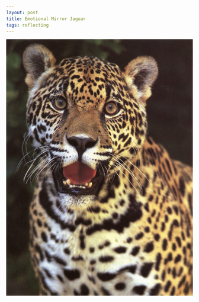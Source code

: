 ```yaml
---
layout: post
title: Emotional Mirror Jaguar
tags: reflecting
---
```

![jaguar](assets/jaguar_50.jpeg)